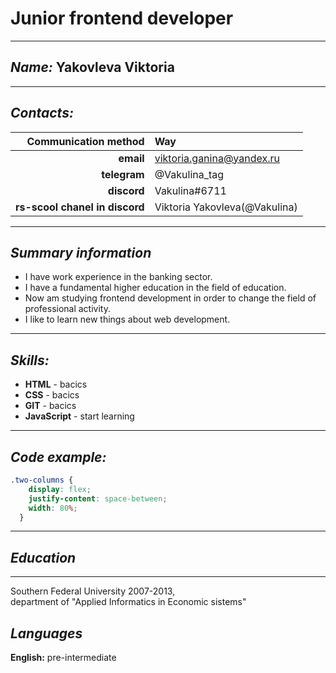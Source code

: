 # __Junior frontend developer__
---
## _Name:_  Yakovleva Viktoria 
---
## _Contacts:_

| Сommunication method           | Way                           |
| -----------------------------: |:----------------------------- |
| __email__                      | viktoria.ganina@yandex.ru     |
| __telegram__                   | @Vakulina_tag                 |
| __discord__                    | Vakulina#6711                 |
| __rs-scool chanel in discord__ | Viktoria Yakovleva(@Vakulina) | 
---
## _Summary information_
- I have work experience in the banking sector.
- I have a fundamental higher education in the field of education.
- Now am studying frontend development in order to change the field of professional activity.
- I like to learn new things about web development.
---
## _Skills:_
- __HTML__ - bacics
- __CSS__  - bacics
- __GIT__  - bacics
- __JavaScript__ - start learning
---
## _Code example:_
```CSS
.two-columns {
    display: flex;
    justify-content: space-between;
    width: 80%;
  }
```
---
## _Education_
---
Southern Federal University 2007-2013,  
department of "Applied Informatics in Economic sistems"

## _Languages_
__English:__ pre-intermediate

